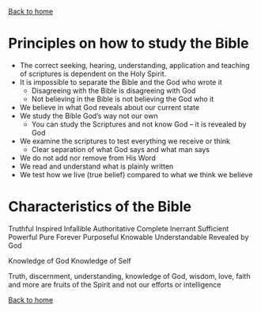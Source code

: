 [Back to home](./../index.md)

# Principles on how to study the Bible
- The correct seeking, hearing, understanding, application and teaching of scriptures is dependent on the Holy Spirit.
- It is impossible to separate the Bible and the God who wrote it  
    - Disagreeing with the Bible is disagreeing with God
    - Not believing in the Bible is not believing the God who it
- We believe in what God reveals about our current state
- We study the Bible God’s way not our own  
    - You can study the Scriptures and not know God – it is revealed by God
- We examine the scriptures to test everything we receive or think
    - Clear separation of what God says and what man says
- We do not add nor remove from His Word
- We read and understand what is plainly written
- We test how we live (true belief) compared to what we think we believe


# Characteristics of the Bible
Truthful
Inspired
Infallible
Authoritative
Complete
Inerrant
Sufficient
Powerful
Pure
Forever
Purposeful
Knowable
Understandable
Revealed by God


Knowledge of God
Knowledge of Self

Truth, discernment, understanding, knowledge of God, wisdom, love, faith and more are fruits of the Spirit and not our efforts or intelligence


[Back to home](./../index.md)